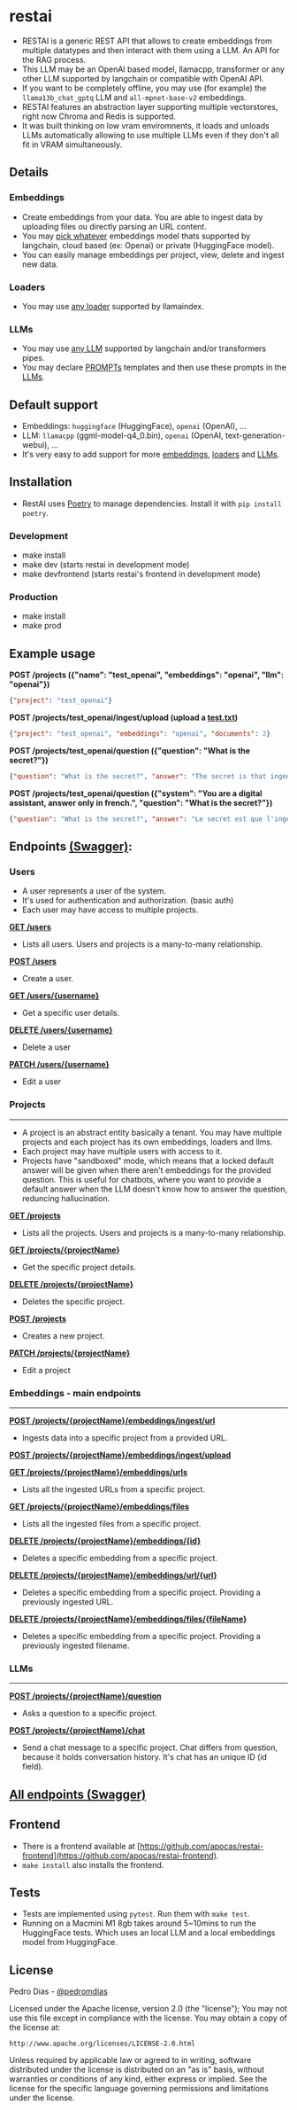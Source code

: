 # restai

* RESTAI is a generic REST API that allows to create embeddings from multiple datatypes and then interact with them using a LLM. An API for the RAG process.
* This LLM may be an OpenAI based model, llamacpp, transformer or any other LLM supported by langchain or compatible with OpenAI API.
* If you want to be completely offline, you may use (for example) the `llama13b_chat_gptq` LLM and `all-mpnet-base-v2` embeddings.
* RESTAI features an abstraction layer supporting multiple vectorstores, right now Chroma and Redis is supported.
* It was built thinking on low vram enviromnents, it loads and unloads LLMs automatically allowing to use multiple LLMs even if they don't all fit in VRAM simultaneously.
## Details
### Embeddings
* Create embeddings from your data. You are able to ingest data by uploading files ou directly parsing an URL content.
* You may [pick whatever](modules/embeddings.py) embeddings model thats supported by langchain, cloud based (ex: Openai) or private (HuggingFace model).
* You can easily manage embeddings per project, view, delete and ingest new data.

### Loaders
* You may use [any loader](modules/loaders.py) supported by llamaindex.

### LLMs
* You may use [any LLM](modules/llms.py) supported by langchain and/or transformers pipes.
* You may declare [PROMPTs](modules/prompts.py) templates and then use these prompts in the [LLMs](modules/llms.py).

## Default support

* Embeddings: `huggingface` (HuggingFace), `openai` (OpenAI), ...
* LLM: `llamacpp` (ggml-model-q4_0.bin), `openai` (OpenAI, text-generation-webui), ...
* It's very easy to add support for more [embeddings](modules/embeddings.py), [loaders](modules/loaders.py) and [LLMs](modules/llms.py).

## Installation

* RestAI uses [Poetry](https://python-poetry.org/) to manage dependencies. Install it with `pip install poetry`.

### Development
* make install
* make dev (starts restai in development mode)
* make devfrontend (starts restai's frontend in development mode)

### Production
* make install
* make prod

## Example usage

**POST /projects ({"name": "test_openai",  "embeddings": "openai", "llm": "openai"})**
```json 
{"project": "test_openai"}
```

**POST /projects/test_openai/ingest/upload (upload a [test.txt](tests/test.txt))**
```json 
{"project": "test_openai", "embeddings": "openai", "documents": 2}
```

**POST /projects/test_openai/question ({"question": "What is the secret?"})**
```json 
{"question": "What is the secret?", "answer": "The secret is that ingenuity should be bigger than politics and corporate greed."}
```

**POST /projects/test_openai/question ({"system": "You are a digital assistant, answer only in french.", "question": "What is the secret?"})**
```json 
{"question": "What is the secret?", "answer": "Le secret est que l'ingéniosité doit être plus grande que la politique et la cupidité des entreprises."}
```

## Endpoints [(Swagger)](https://apocas.github.io/restai/):

### Users

* A user represents a user of the system.
* It's used for authentication and authorization. (basic auth)
* Each user may have access to multiple projects.

[**GET /users**](https://apocas.github.io/restai/#/default/read_users_users_get)

- Lists all users. Users and projects is a many-to-many relationship.

[**POST /users**](https://apocas.github.io/restai/#/default/create_user_users_post)

- Create a user.

[**GET /users/{username}**](https://apocas.github.io/restai/#/default/get_user_users__username__get)

- Get a specific user details.


[**DELETE /users/{username}**](https://apocas.github.io/restai/#/default/delete_user_users__username__delete)

- Delete a user

[**PATCH /users/{username}**](https://apocas.github.io/restai/#/default/update_user_users__username__patch)

- Edit a user

### Projects

---

* A project is an abstract entity basically a tenant. You may have multiple projects and each project has its own embeddings, loaders and llms.
* Each project may have multiple users with access to it.
* Projects have "sandboxed" mode, which means that a locked default answer will be given when there aren't embeddings for the provided question. This is useful for chatbots, where you want to provide a default answer when the LLM doesn't know how to answer the question, reduncing hallucination.

[**GET /projects**](https://apocas.github.io/restai/#/projects/get_projects)

- Lists all the projects. Users and projects is a many-to-many relationship.

[**GET /projects/{projectName}**](https://apocas.github.io/restai/#/default/get_project_projects__projectName__get)

- Get the specific project details.

[**DELETE /projects/{projectName}**](https://apocas.github.io/restai/#/default/delete_project_projects__projectName__delete)

- Deletes the specific project.

[**POST /projects**](https://apocas.github.io/restai/#/default/create_project_projects_post)

- Creates a new project.

[**PATCH /projects/{projectName}**](https://apocas.github.io/restai/#/default/edit_project_projects__projectName__patch)

- Edit a project

### Embeddings - main endpoints

---

[**POST /projects/{projectName}/embeddings/ingest/url**](https://apocas.github.io/restai/#/default/ingest_url_projects__projectName__embeddings_ingest_url_post)

- Ingests data into a specific project from a provided URL.

[**POST /projects/{projectName}/embeddings/ingest/upload**](https://apocas.github.io/restai/#/default/ingest_file_projects__projectName__embeddings_ingest_upload_post)

[**GET /projects/{projectName}/embeddings/urls**](https://apocas.github.io/restai/#/default/list_urls_projects__projectName__embeddings_urls_get)
- Lists all the ingested URLs from a specific project.

[**GET /projects/{projectName}/embeddings/files**](https://apocas.github.io/restai/#/default/list_files_projects__projectName__embeddings_files_get)
- Lists all the ingested files from a specific project.

[**DELETE /projects/{projectName}/embeddings/{id}**](https://apocas.github.io/restai/#/default/delete_embedding_projects__projectName__embeddings__id__delete)

- Deletes a specific embedding from a specific project.

[**DELETE /projects/{projectName}/embeddings/url/{url}**](https://apocas.github.io/restai/#/default/delete_url_projects__projectName__embeddings_url__url__delete)

- Deletes a specific embedding from a specific project. Providing a previously ingested URL.

[**DELETE /projects/{projectName}/embeddings/files/{fileName}**](https://apocas.github.io/restai/#/default/delete_file_projects__projectName__embeddings_files__fileName__delete)

- Deletes a specific embedding from a specific project. Providing a previously ingested filename.

### LLMs

---

[**POST /projects/{projectName}/question**](https://apocas.github.io/restai/#/default/question_project_projects__projectName__question_post)

- Asks a question to a specific project.

[**POST /projects/{projectName}/chat**](https://apocas.github.io/restai/#/default/chat_project_projects__projectName__chat_post)

- Send a chat message to a specific project. Chat differs from question, because it holds conversation history. It's chat has an unique ID (id field).

## [All endpoints (Swagger)](https://apocas.github.io/restai/)

## Frontend

* There is a frontend available at [https://github.com/apocas/restai-frontend](https://github.com/apocas/restai-frontend).
* `make install` also installs the frontend.

## Tests

 * Tests are implemented using `pytest`. Run them with `make test`.
 * Running on a Macmini M1 8gb takes around 5~10mins to run the HuggingFace tests. Which uses an local LLM and a local embeddings model from HuggingFace.

## License

Pedro Dias - [@pedromdias](https://twitter.com/pedromdias)

Licensed under the Apache license, version 2.0 (the "license"); You may not use this file except in compliance with the license. You may obtain a copy of the license at:

    http://www.apache.org/licenses/LICENSE-2.0.html

Unless required by applicable law or agreed to in writing, software distributed under the license is distributed on an "as is" basis, without warranties or conditions of any kind, either express or implied. See the license for the specific language governing permissions and limitations under the license.
